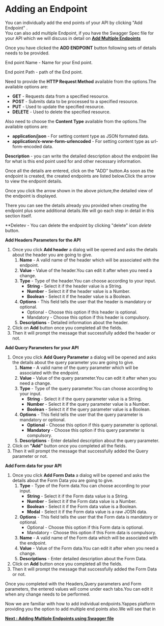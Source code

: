 Adding an Endpoint
==================

You can individually add the end points of your API by clicking "Add
Endpoint" .  
You can also add multiple Endpoint, if you have the Swagger Spec file
for your API which we will discuss in detail on [**Add Multiple
Endpoints**](add_multiple_endpoint_new.md)

<!-- ![](images/add_api/aa7_update.png) -->

Once you have clicked the **ADD ENDPOINT** button following sets of
details needs to be provided.

End point Name - Name for your End point.

End point Path - path of the End point.

Need to provide the **HTTP Request Method** available from the
options.The available options are:

-   **GET** - Requests data from a specified resource.
-   **POST** - Submits data to be processed to a specified resource.
-   **PUT** - Used to update the specified resource.
-   **DELETE** - Used to delete the specified resource.

Also need to choose the **Content Type** available from the
options.The available options are:

-   **application/json** - For setting content type as JSON formated data.
-   **application/x-www-form-urlencoded** - For setting content type as
    url-form-encoded data.

**Description** - you can write the detailed description about the endpoint
like for what is this end point used for and other necessary
information.

Once all the details are entered, click on the "ADD" button.As soon as
the endpoint is created, the created endpoints are listed below.Click
the arrow to view the endpoint details.

<!-- ![](images/add_api/viewendpoint_update.png) -->

Once you click the arrow shown in the above picture,the detailed view of
the endpoint is displayed.

There you can see the details already you provided when creating the
endpoint plus some additional details.We will go each step in detail in
this section itself.

<!-- ![](images/add_api/aa8_update.png) -->

**Deletev - You can delete the endpoint by clicking "delete" icon *delete*
button.

**Add Headers Parameters for the API**

<!-- ![](images/add_api/aa9_update.png) -->

1.  Once you click **Add header** a dialog will be opened and asks the
    details about the header you are going to give.
    1.  **Name** - A valid name of the header which will be associated with
        the endpoint.
    2.  **Value** - Value of the header.You can edit it after when you need
        a change.
    3.  **Type** - Type of the header.You can choose according to your
        input.
        -   **String** - Select it if the header value is a String.
        -   **Number** - Select it if the header value is a Number.
        -   **Boolean** - Select it if the header value is a Boolean.
    4.  **Options** - This field tells the user that the header is mandatory
        or optional.
        -   Optional - Choose this option if this header is optional.
        -   Mandatory - Choose this option if this header is compulsory.
    5.  **Descriptions** - Detailed information about the header.
2.  Click on **Add** button once you completed all the fields.
3.  Then it will prompt the message that successfully added the header
    or not.

**Add Query Parameters for your API**

<!-- ![](images/add_api/aa10_update.png) -->

1.  Once you click **Add Query Parameter** a dialog will be opened and
    asks the details about the query parameter you are going to give.
    1.  **Name** - A valid name of the query parameter which will be
        associated with the endpoint.
    2.  **Value** - Value of the query parameter.You can edit it after when
        you need a change.
    3.  **Type** - Type of the query parameter.You can choose according to
        your input.
        -   **String** - Select it if the query parameter value is a String.
        -   **Number** - Select it if the query parameter value is a Number.
        -   **Boolean** - Select it if the query parameter value is a
            Boolean.
    4.  **Options** - This field tells the user that the query parameter is
        mandatory or optional.
        -   **Optional** - Choose this option if this query parameter is
            optional.
        -   **Mandatory** - Choose this option if this query parameter is
            compulsory.
    5.  **Descriptions** - Enter detailed description about the query
        parameter.
2.  Click on **"Add"** button once you completed all the fields.
3.  Then it will prompt the message that successfully added the Query
    parameter or not.

**Add Form data for your API**

<!-- ![](images/add_api/aa11_update.png) -->

1.  Once you click **Add Form Data** a dialog will be opened and asks the
    details about the Form Data you are going to give.
    1.  **Type** - Type of the Form data.You can choose according to your
        input.
        -   **String** - Select it if the Form data value is a String.
        -   **Number** - Select it if the Form data value is a Number.
        -   **Boolean** - Select it if the Form data value is a Boolean.
        -   **Modal** - Select it if the Form data value is a raw JOSN data.
    2.  **Options** - This field tells the user that the Form data is
        mandatory or optional.
        -   Optional - Choose this option if this Form data is optional.
        -   Mandatory - Choose this option if this Form data is
            compulsory.
    3.  **Name** - A valid name of the Form data which will be associated
        with the endpoint.
    4.  **Value** - Value of the Form data.You can edit it after when you
        need a change.
    5.  **Descriptions** - Enter detailed description about the Form Data.
2.  Click on **Add** button once you completed all the fields.
3.  Then it will prompt the message that successfully added the Form
    Data or not.

Once you completed with the Headers,Query parameters and Form
parameters, the entered values will come under each tabs.You can edit it
when any change needs to be performed.

Now we are familiar with how to add individual endpoints.Yappes platform
providing you the option to add multiple end points also.We will see
that in

[**Next : Adding Multiple Endpoints using Swagger
file**](add_multiple_endpoint_new.md)
